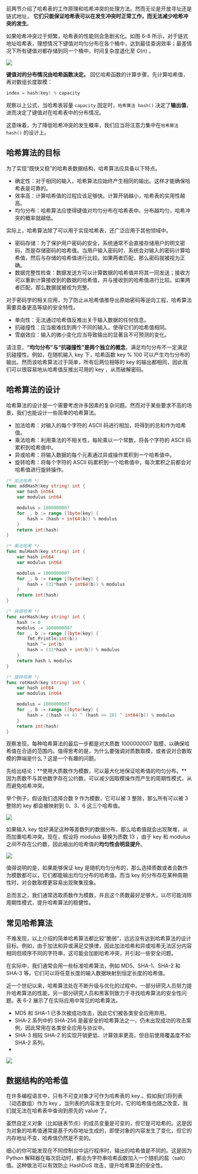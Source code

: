 前两节介绍了哈希表的工作原理和哈希冲突的处理方法。然而无论是开放寻址还是链式地址，
**它们只能保证哈希表可以在发生冲突时正常工作，而无法减少哈希冲突的发生**。

如果哈希冲突过于频繁，哈希表的性能则会急剧劣化。如图 6-8 所示，对于链式地址哈希表，理想情况下键值对均匀分布在各个桶中，达到最佳查询效率；最差情况下所有键值对都存储到同一个桶中，时间复杂度退化至 $O(n)$ 。

![](assets/imgs/2025-07-14-16-52-12.png)

**键值对的分布情况由哈希函数决定。** 回忆哈希函数的计算步骤，先计算哈希值，再对数组长度取模：

```go
index = hash(key) % capacity
```

观察以上公式，当哈希表容量 `capacity` 固定时，`哈希算法 hash()` 决定了**输出值**，进而决定了键值对在哈希表中的分布情况。

这意味着，为了降低哈希冲突的发生概率，我们应当将注意力集中在`哈希算法 hash()` 的设计上。

## 哈希算法的目标

为了实现“既快又稳”的哈希表数据结构，哈希算法应具备以下特点。

- 确定性：对于相同的输入，哈希算法应始终产生相同的输出。这样才能确保哈希表是可靠的。
- 效率高：计算哈希值的过程应该足够快。计算开销越小，哈希表的实用性越高。
- 均匀分布：哈希算法应使得键值对均匀分布在哈希表中。分布越均匀，哈希冲突的概率就越低。

实际上，哈希算法除了可以用于实现哈希表，还广泛应用于其他领域中。

- 密码存储：为了保护用户密码的安全，系统通常不会直接存储用户的明文密码，而是存储密码的哈希值。当用户输入密码时，系统会对输入的密码计算哈希值，然后与存储的哈希值进行比较。如果两者匹配，那么密码就被视为正确。
- 数据完整性检查：数据发送方可以计算数据的哈希值并将其一同发送；接收方可以重新计算接收到的数据的哈希值，并与接收到的哈希值进行比较。如果两者匹配，那么数据就被视为完整。

对于密码学的相关应用，为了防止从哈希值推导出原始密码等逆向工程，哈希算法需要具备更高等级的安全特性。

- 单向性：无法通过哈希值反推出关于输入数据的任何信息。
- 抗碰撞性：应当极难找到两个不同的输入，使得它们的哈希值相同。
- 雪崩效应：输入的微小变化应当导致输出的显著且不可预测的变化。

请注意，**“均匀分布”与“抗碰撞性”是两个独立的概念**，满足均匀分布不一定满足抗碰撞性。例如，在随机输入 key 下，哈希函数 key % 100 可以产生均匀分布的输出。然而该哈希算法过于简单，所有后两位相等的 key 的输出都相同，因此我们可以很容易地从哈希值反推出可用的 key ，从而破解密码。

## 哈希算法的设计

哈希算法的设计是一个需要考虑许多因素的复杂问题。然而对于某些要求不高的场景，我们也能设计一些简单的哈希算法。

- 加法哈希：对输入的每个字符的 ASCII 码进行相加，将得到的总和作为哈希值。
- 乘法哈希：利用乘法的不相关性，每轮乘以一个常数，将各个字符的 ASCII 码累积到哈希值中。
- 异或哈希：将输入数据的每个元素通过异或操作累积到一个哈希值中。
- 旋转哈希：将每个字符的 ASCII 码累积到一个哈希值中，每次累积之前都会对哈希值进行旋转操作。

```go
/* 加法哈希 */
func addHash(key string) int {
    var hash int64
    var modulus int64

    modulus = 1000000007
    for _, b := range []byte(key) {
        hash = (hash + int64(b)) % modulus
    }
    return int(hash)
}

/* 乘法哈希 */
func mulHash(key string) int {
    var hash int64
    var modulus int64

    modulus = 1000000007
    for _, b := range []byte(key) {
        hash = (31*hash + int64(b)) % modulus
    }
    return int(hash)
}

/* 异或哈希 */
func xorHash(key string) int {
    hash := 0
    modulus := 1000000007
    for _, b := range []byte(key) {
        fmt.Println(int(b))
        hash ^= int(b)
        hash = (31*hash + int(b)) % modulus
    }
    return hash & modulus
}

/* 旋转哈希 */
func rotHash(key string) int {
    var hash int64
    var modulus int64

    modulus = 1000000007
    for _, b := range []byte(key) {
        hash = ((hash << 4) ^ (hash >> 28) ^ int64(b)) % modulus
    }
    return int(hash)
}
```

观察发现，每种哈希算法的最后一步都是对大质数 $1000000007$ 取模，以确保哈希值在合适的范围内。值得思考的是，为什么要强调对质数取模，或者说对合数取模的弊端是什么？这是一个有趣的问题。

先给出结论：**使用大质数作为模数，可以最大化地保证哈希值的均匀分布。**因为质数不与其他数字存在公约数，可以减少因取模操作而产生的周期性模式，从而避免哈希冲突。

举个例子，假设我们选择合数 $9$ 作为模数，它可以被 $3$ 整除，那么所有可以被 $3$ 整除的 key 都会被映射到 $0$、$3$、$6$ 这三个哈希值。

![](assets/imgs/2025-07-14-17-01-48.png)

如果输入 key 恰好满足这种等差数列的数据分布，那么哈希值就会出现聚堆，从而加重哈希冲突。现在，假设将 modulus 替换为质数 $13$ ，由于 key 和 modulus 之间不存在公约数，因此输出的哈希值的**均匀性会明显提升**。

![](assets/imgs/2025-07-14-17-05-22.png)

值得说明的是，如果能够保证 key 是随机均匀分布的，那么选择质数或者合数作为模数都可以，它们都能输出均匀分布的哈希值。而当 key 的分布存在某种周期性时，对合数取模更容易出现聚集现象。

总而言之，我们通常选取质数作为模数，并且这个质数最好足够大，以尽可能消除周期性模式，提升哈希算法的稳健性。


## 常见哈希算法

不难发现，以上介绍的简单哈希算法都比较“脆弱”，远远没有达到哈希算法的设计目标。例如，由于加法和异或满足交换律，因此加法哈希和异或哈希无法区分内容相同但顺序不同的字符串，这可能会加剧哈希冲突，并引起一些安全问题。

在实际中，我们通常会用一些标准哈希算法，例如 MD5、SHA-1、SHA-2 和 SHA-3 等。它们可以将任意长度的输入数据映射到恒定长度的哈希值。

近一个世纪以来，哈希算法处在不断升级与优化的过程中。一部分研究人员努力提升哈希算法的性能，另一部分研究人员和黑客则致力于寻找哈希算法的安全性问题。表 6-2 展示了在实际应用中常见的哈希算法。

- MD5 和 SHA-1 已多次被成功攻击，因此它们被各类安全应用弃用。
- SHA-2 系列中的 SHA-256 是最安全的哈希算法之一，仍未出现成功的攻击案例，因此常用在各类安全应用与协议中。
- SHA-3 相较 SHA-2 的实现开销更低、计算效率更高，但目前使用覆盖度不如 SHA-2 系列。
- 
![](assets/imgs/2025-07-14-17-06-18.png)

## 数据结构的哈希值

在许多编程语言中，只有不可变对象才可作为哈希表的 key 。假如我们将列表（动态数组）作为 key ，当列表的内容发生变化时，它的哈希值也随之改变，我们就无法在哈希表中查询到原先的 value 了。

虽然自定义对象（比如链表节点）的成员变量是可变的，但它是可哈希的。这是因为对象的哈希值通常是基于内存地址生成的，即使对象的内容发生了变化，但它的内存地址不变，哈希值仍然是不变的。

细心的你可能发现在不同控制台中运行程序时，输出的哈希值是不同的。这是因为 Python 解释器在每次启动时，都会为字符串哈希函数加入一个随机的盐（salt）值。这种做法可以有效防止 HashDoS 攻击，提升哈希算法的安全性。